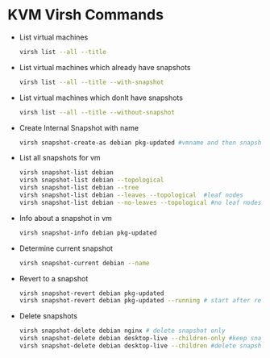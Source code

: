 # KVM Virsh Commands

- List virtual machines

    ```sh
    virsh list --all --title
    ```

- List virtual machines which already have snapshots

    ```sh
    virsh list --all --title --with-snapshot
    ```

- List virtual machines which donlt have snapshots

    ```sh
    virsh list --all --title --without-snapshot
    ```

- Create Internal Snapshot with name

    ```sh
    virsh snapshot-create-as debian pkg-updated #vmname and then snapshot name
    ```

- List all snapshots for vm

    ```sh
    virsh snapshot-list debian
    virsh snapshot-list debian --topological
    virsh snapshot-list debian --tree
    virsh snapshot-list debian --leaves --topological  #leaf nodes
    virsh snapshot-list debian --no-leaves --topological #no leaf nodes,has children
    ```

- Info about a snapshot in vm

    ```sh
    virsh snapshot-info debian pkg-updated
    ```

- Determine current snapshot

    ```sh
    virsh snapshot-current debian --name
    ```

- Revert to a snapshot
  
    ```sh
    virsh snapshot-revert debian pkg-updated 
    virsh snapshot-revert debian pkg-updated --running # start after reverting
    ```

- Delete snapshots
  
    ```sh
    virsh snapshot-delete debian nginx # delete snapshot only
    virsh snapshot-delete debian desktop-live --children-only #keep snapshot but delete all childrens for snopshot
    virsh snapshot-delete debian desktop-live --children #delete snapshot and children
    ```
